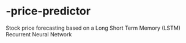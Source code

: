 # -price-predictor
Stock price forecasting based on a Long Short Term Memory (LSTM) Recurrent Neural Network
